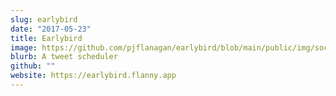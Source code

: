 ```yaml
---
slug: earlybird
date: "2017-05-23"
title: Earlybird
image: https://github.com/pjflanagan/earlybird/blob/main/public/img/social/social.png?raw=true
blurb: A tweet scheduler
github: ""
website: https://earlybird.flanny.app
---
```

